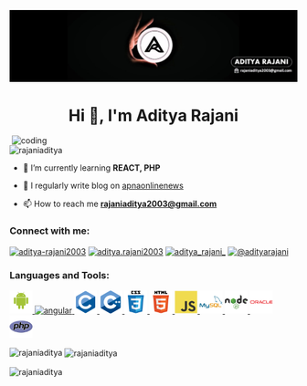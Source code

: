 ![logo](https://github.com/rajaniaditya/rajaniaditya/blob/main/1690053503816.jpg)


<h1 align="center">Hi 👋, I'm Aditya Rajani</h1>

<img src="https://user-images.githubusercontent.com/74038190/219923823-bf1ce878-c6b8-4faa-be07-93e6b1006521.gif" align="right" alt="coding" width="500">

<p align="left"> <img src="https://komarev.com/ghpvc/?username=rajaniaditya&label=Profile%20views&color=0e75b6&style=flat" alt="rajaniaditya" /> </p>

- 🌱 I’m currently learning **REACT, PHP**

- 📝 I regularly write blog on [apnaonlinenews](https://apnaonlinenews.blogspot.com/)

- 📫 How to reach me **rajaniaditya2003@gmail.com**

<h3 align="left">Connect with me:</h3>
<p align="left">
<a href="https://linkedin.com/in/aditya-rajani2003" target="blank"><img align="center" src="https://raw.githubusercontent.com/rahuldkjain/github-profile-readme-generator/master/src/images/icons/Social/linked-in-alt.svg" alt="aditya-rajani2003" height="30" width="40" /></a>
<a href="https://fb.com/aditya.rajani2003" target="blank"><img align="center" src="https://raw.githubusercontent.com/rahuldkjain/github-profile-readme-generator/master/src/images/icons/Social/facebook.svg" alt="aditya.rajani2003" height="30" width="40" /></a>
<a href="https://instagram.com/aditya_rajani_" target="blank"><img align="center" src="https://raw.githubusercontent.com/rahuldkjain/github-profile-readme-generator/master/src/images/icons/Social/instagram.svg" alt="aditya_rajani_" height="30" width="40" /></a>
<a href="https://www.youtube.com/@adityarajani" target="blank"><img align="center" src="https://raw.githubusercontent.com/rahuldkjain/github-profile-readme-generator/master/src/images/icons/Social/youtube.svg" alt="@adityarajani" height="30" width="40" /></a>
</p>

<h3 align="left">Languages and Tools:</h3>
<p align="left"> <a href="https://developer.android.com" target="_blank" rel="noreferrer"> <img src="https://raw.githubusercontent.com/devicons/devicon/master/icons/android/android-original-wordmark.svg" alt="android" width="40" height="40"/> </a> <a href="https://angular.io" target="_blank" rel="noreferrer"> <img src="https://angular.io/assets/images/logos/angular/angular.svg" alt="angular" width="40" height="40"/> </a> <a href="https://www.cprogramming.com/" target="_blank" rel="noreferrer"> <img src="https://raw.githubusercontent.com/devicons/devicon/master/icons/c/c-original.svg" alt="c" width="40" height="40"/> </a> <a href="https://www.w3schools.com/cpp/" target="_blank" rel="noreferrer"> <img src="https://raw.githubusercontent.com/devicons/devicon/master/icons/cplusplus/cplusplus-original.svg" alt="cplusplus" width="40" height="40"/> </a> <a href="https://www.w3schools.com/css/" target="_blank" rel="noreferrer"> <img src="https://raw.githubusercontent.com/devicons/devicon/master/icons/css3/css3-original-wordmark.svg" alt="css3" width="40" height="40"/> </a> <a href="https://www.w3.org/html/" target="_blank" rel="noreferrer"> <img src="https://raw.githubusercontent.com/devicons/devicon/master/icons/html5/html5-original-wordmark.svg" alt="html5" width="40" height="40"/> </a> <a href="https://developer.mozilla.org/en-US/docs/Web/JavaScript" target="_blank" rel="noreferrer"> <img src="https://raw.githubusercontent.com/devicons/devicon/master/icons/javascript/javascript-original.svg" alt="javascript" width="40" height="40"/> </a> <a href="https://www.mysql.com/" target="_blank" rel="noreferrer"> <img src="https://raw.githubusercontent.com/devicons/devicon/master/icons/mysql/mysql-original-wordmark.svg" alt="mysql" width="40" height="40"/> </a> <a href="https://nodejs.org" target="_blank" rel="noreferrer"> <img src="https://raw.githubusercontent.com/devicons/devicon/master/icons/nodejs/nodejs-original-wordmark.svg" alt="nodejs" width="40" height="40"/> </a> <a href="https://www.oracle.com/" target="_blank" rel="noreferrer"> <img src="https://raw.githubusercontent.com/devicons/devicon/master/icons/oracle/oracle-original.svg" alt="oracle" width="40" height="40"/> </a> <a href="https://www.php.net" target="_blank" rel="noreferrer"> <img src="https://raw.githubusercontent.com/devicons/devicon/master/icons/php/php-original.svg" alt="php" width="40" height="40"/> </a> </p>

<p><img align="left" src="https://github-readme-stats.vercel.app/api/top-langs?username=rajaniaditya&show_icons=true&locale=en&layout=compact" alt="rajaniaditya" /></p>

<p>&nbsp;<img align="center" src="https://github-readme-stats.vercel.app/api?username=rajaniaditya&show_icons=true&locale=en" alt="rajaniaditya" /></p>

<p><img align="center" src="https://github-readme-streak-stats.herokuapp.com/?user=rajaniaditya&" alt="rajaniaditya" /></p>
